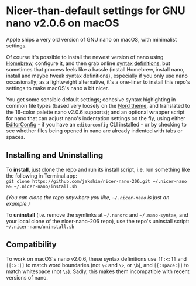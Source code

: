 # Nicer-than-default settings for GNU nano v2.0.6 on macOS

Apple ships a very old version of GNU nano on macOS, with minimalist settings.

Of course it's possible to install the newest version of nano using [Homebrew](https://brew.sh), configure it, and then grab online [syntax](https://github.com/scopatz/nanorc) [definitions](https://github.com/richrad/nanorc-mac), but sometimes that process feels like a hassle (install Homebrew, install nano, install and maybe tweak syntax definitions), especially if you only use nano occasionally; as a lightweight alternative, it's a one-liner to install this repo's settings to make macOS's nano a bit nicer.

You get some sensible default settings; cohesive syntax highighting in common file types (based very loosely on the [Nord theme](https://www.nordtheme.com), and translated to the 16-color palette nano v2.0.6 supports); and an optional wrapper script for nano that can adjust nano's indentation settings on the fly, using either [EditorConfig](https://editorconfig.org) - if you have an `editorconfig` CLI installed - or by checking to see whether files being opened in nano are already indented with tabs or spaces.


## Installing and Uninstalling

To **install**, just clone the repo and run its install script, i.e. run something like the following in Terminal.app:   
`git clone https://github.com/jakshin/nicer-nano-206.git ~/.nicer-nano && ~/.nicer-nano/install.sh`

_(You can clone the repo anywhere you like, `~/.nicer-nano` is just an example.)_

To **uninstall** (i.e. remove the symlinks at `~/.nanorc` and `~/.nano-syntax`, and your local clone of the nicer-nano-206 repo), use the repo's uninstall script: `~/.nicer-nano/uninstall.sh`


## Compatibility

To work on macOS's nano v2.0.6, these syntax definitions use `[[:<:]]` and `[[:>:]]` to match word boundaries (not  `\<` and `\>`, or `\b`), and `[[:space:]]` to match whitespace (not `\s`). Sadly, this makes them incompatible with recent versions of nano.
